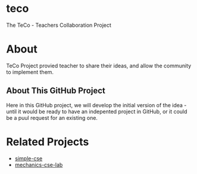 # teco
The TeCo - Teachers Collaboration Project

# About
TeCo Project provied teacher to share their ideas, and allow the community to implement them.

## About This GitHub Project
Here in this GitHub project, we will develop the initial version of the idea - until it would be ready to have an indepented project in GitHub, or it could be a puul request for an existing one.

# Related Projects
* [simple-cse](https://github.com/oriarad/simple-cse)
* [mechanics-cse-lab](https://github.com/oriarad/mechanics-cse-lab)
